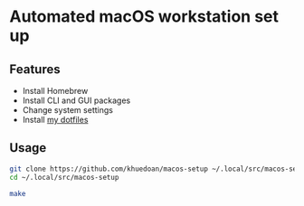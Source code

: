 # Automated macOS workstation set up

## Features

- Install Homebrew
- Install CLI and GUI packages
- Change system settings
- Install [my dotfiles](https://github.com/khuedoan/dotfiles)

## Usage


```sh
git clone https://github.com/khuedoan/macos-setup ~/.local/src/macos-setup
cd ~/.local/src/macos-setup

make
```
